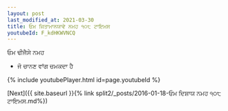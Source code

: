 ```yaml
---
layout: post
last_modified_at: 2021-03-30
title: ਓਮ ਜਿਤਾਮਾਨਯਾਵੇ ਨਮਹ ੧੦੮ ਟਾਇਮਸ
youtubeId: F_kdHKWVNCQ
---
```

 
 
 ਓਮ ਢੀਜੈਸੇ ਨਮਹ  
 
 -  ਜੋ ਚਾਨਣ ਵਾਂਗ ਚਮਕਦਾ ਹੈ 
 
  
 
  
 
 
 
 
 
 


{% include youtubePlayer.html id=page.youtubeId %}
 
[Next]({{ site.baseurl }}{% link  split2/_posts/2016-01-18-ਓਮ ਦਿਸ਼ਾਯ ਨਮਹ ੧੦੮ ਟਾਇਮਸ.md%})
 
